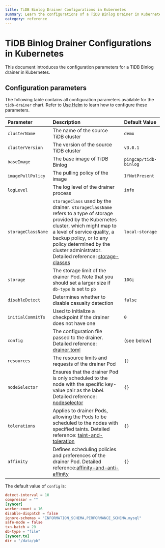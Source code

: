 ```yaml
---
title: TiDB Binlog Drainer Configurations in Kubernetes
summary: Learn the configurations of a TiDB Binlog Drainer in Kubernetes.
category: reference
---
```


# TiDB Binlog Drainer Configurations in Kubernetes

This document introduces the configuration parameters for a TiDB Binlog drainer in Kubernetes.

## Configuration parameters

The following table contains all configuration parameters available for the `tidb-drainer` chart.  Refer to [Use Helm](tidb-toolkit.md#use-helm) to learn how to configure these parameters.

| Parameter | Description | Default Value |
| :----- | :---- | :----- |
| `clusterName` | The name of the source TiDB cluster | `demo` |
| `clusterVersion` | The version of the source TiDB cluster | `v3.0.1` |
| `baseImage` | The base image of TiDB Binlog | `pingcap/tidb-binlog` |
| `imagePullPolicy` | The pulling policy of the image | `IfNotPresent` |
| `logLevel` | The log level of the drainer process | `info` |
| `storageClassName` | `storageClass` used by the drainer. `storageClassName` refers to a type of storage provided by the Kubernetes cluster, which might map to a level of service quality, a backup policy, or to any policy determined by the cluster administrator. Detailed reference: [storage-classes](https://kubernetes.io/docs/concepts/storage/storage-classes) | `local-storage` |
| `storage` | The storage limit of the drainer Pod. Note that you should set a larger size if `db-type` is set to `pb` | `10Gi` |
| `disableDetect` |  Determines whether to disable casualty detection | `false` |
| `initialCommitTs` |  Used to initialize a checkpoint if the drainer does not have one | `0` |
| `config` | The configuration file passed to the drainer. Detailed reference: [drainer.toml](https://github.com/pingcap/tidb-binlog/blob/master/cmd/drainer/drainer.toml) | (see below) |
| `resources` | The resource limits and requests of the drainer Pod | `{}` |
| `nodeSelector` | Ensures that the drainer Pod is only scheduled to the node with the specific key-value pair as the label. Detailed reference: [nodeselector](https://kubernetes.io/docs/concepts/configuration/assign-Pod-node/#nodeselector) | `{}` |
| `tolerations` | Applies to drainer Pods, allowing the Pods to be scheduled to the nodes with specified taints. Detailed reference: [taint-and-toleration](https://kubernetes.io/docs/concepts/configuration/taint-and-toleration) | `{}` |
| `affinity` | Defines scheduling policies and preferences of the drainer Pod. Detailed reference:[affinity-and-anti-affinity](https://kubernetes.io/docs/concepts/configuration/assign-Pod-node/#affinity-and-anti-affinity) | `{}` |

The default value of `config` is:

```toml
detect-interval = 10
compressor = ""
[syncer]
worker-count = 16
disable-dispatch = false
ignore-schemas = "INFORMATION_SCHEMA,PERFORMANCE_SCHEMA,mysql"
safe-mode = false
txn-batch = 20
db-type = "file"
[syncer.to]
dir = "/data/pb"
```
